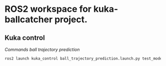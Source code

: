 # ROS2 workspace for kuka-ballcatcher project. 

## Kuka control

*Commands ball trajectory prediction*
```bash
ros2 launch kuka_control ball_trajectory_prediction.launch.py test_mode:=true
```